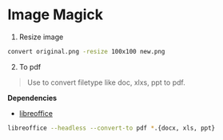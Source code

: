# Image Magick

1. Resize image 

```bash
convert original.png -resize 100x100 new.png
```

2. To pdf 

> Use to convert filetype like doc, xlxs, ppt to pdf.

**Dependencies**
+ [libreoffice](https://www.libreoffice.org/)

```bash
libreoffice --headless --convert-to pdf *.{docx, xls, ppt}
```
